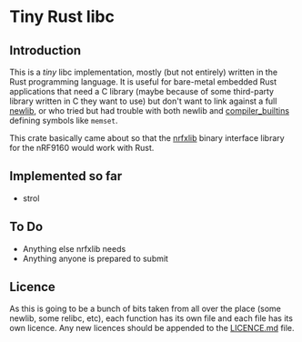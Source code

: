 # Tiny Rust libc

## Introduction

This is a _tiny_ libc implementation, mostly (but not entirely) written in the Rust programming language. It is useful for bare-metal embedded Rust applications that need a C library (maybe because of some third-party library written in C they want to use) but don't want to link against a full [newlib](https://sourceware.org/newlib), or who tried but had trouble with both newlib and [compiler_builtins](https://github.com/rust-lang-nursery/compiler-builtins) defining symbols like `memset`.

This crate basically came about so that the [nrfxlib](https://github.com/NordicPlayground/nrfxlib) binary interface library for the nRF9160 would work with Rust.

## Implemented so far

* strol

## To Do

* Anything else nrfxlib needs
* Anything anyone is prepared to submit

## Licence

As this is going to be a bunch of bits taken from all over the place (some newlib, some relibc, etc), each function has its own file and each file has its own licence. Any new licences should be appended to the [LICENCE.md](./LICENCE.md) file.

